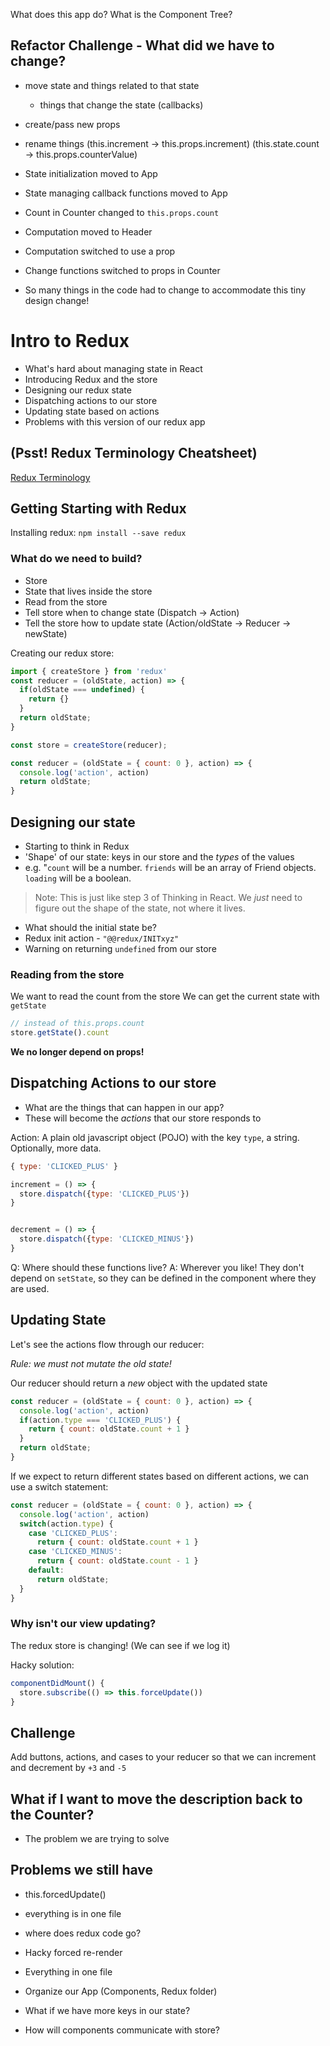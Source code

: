 What does this app do? What is the Component Tree?

## Refactor Challenge - What did we have to change?
- move state and things related to that state
  - things that change the state (callbacks)
- create/pass new props
- rename things (this.increment -> this.props.increment) (this.state.count -> this.props.counterValue)


- State initialization moved to App
- State managing callback functions moved to App
- Count in Counter changed to `this.props.count`
- Computation moved to Header
- Computation switched to use a prop
- Change functions switched to props in Counter
- So many things in the code had to change to accommodate this tiny design change!

# Intro to Redux

- What's hard about managing state in React
- Introducing Redux and the store
- Designing our redux state
- Dispatching actions to our store
- Updating state based on actions
- Problems with this version of our redux app


## (Psst! Redux Terminology Cheatsheet)
[Redux Terminology](https://gist.github.com/alexgriff/0e247dee73e9125177d9c04cec159cc6)


## Getting Starting with Redux

Installing redux: `npm install --save redux`


### What do we need to build?
- Store
- State that lives inside the store
- Read from the store
- Tell store when to change state (Dispatch -> Action)
- Tell the store how to update state (Action/oldState -> Reducer -> newState)


Creating our redux store:

```js
import { createStore } from 'redux'
const reducer = (oldState, action) => {
  if(oldState === undefined) {
    return {}
  }
  return oldState;
}

const store = createStore(reducer);
```

```js
const reducer = (oldState = { count: 0 }, action) => {
  console.log('action', action)
  return oldState;
}
```

## Designing our state

- Starting to think in Redux
- 'Shape' of our state: keys in our store and the _types_ of the values
- e.g. "`count` will be a number. `friends` will be an array of Friend objects. `loading` will be a boolean.

> Note: This is just like step 3 of Thinking in React. We _just_ need to figure out the shape of the state, not where it lives.

- What should the initial state be?
- Redux init action - `"@@redux/INITxyz"`
- Warning on returning `undefined` from our store

### Reading from the store

We want to read the count from the store
We can get the current state with `getState`

```js
// instead of this.props.count
store.getState().count
```

**We no longer depend on props!**

## Dispatching Actions to our store

- What are the things that can happen in our app?
- These will become the _actions_ that our store responds to

Action: A plain old javascript object (POJO) with the key `type`, a string. Optionally, more data.

```js
{ type: 'CLICKED_PLUS' }
```

```js
increment = () => {
  store.dispatch({type: 'CLICKED_PLUS'})
}


decrement = () => {
  store.dispatch({type: 'CLICKED_MINUS'})
}
```

Q: Where should these functions live?
A: Wherever you like! They don't depend on `setState`, so they can be defined in the component where they are used.

## Updating State

Let's see the actions flow through our reducer:

*Rule: we must not mutate the old state!*

Our reducer should return a _new_ object with the updated state

```js
const reducer = (oldState = { count: 0 }, action) => {
  console.log('action', action)
  if(action.type === 'CLICKED_PLUS') {
    return { count: oldState.count + 1 }
  }
  return oldState;
}
```

If we expect to return different states based on different actions, we can use a switch statement:

```js
const reducer = (oldState = { count: 0 }, action) => {
  console.log('action', action)
  switch(action.type) {
    case 'CLICKED_PLUS':
      return { count: oldState.count + 1 }
    case 'CLICKED_MINUS':
      return { count: oldState.count - 1 }
    default:
      return oldState;
  }
}
```

### Why isn't our view updating?

The redux store is changing! (We can see if we log it)

Hacky solution:

```js
componentDidMount() {
  store.subscribe(() => this.forceUpdate())
}
```

## Challenge

Add buttons, actions, and cases to your reducer so that we can increment and decrement by `+3` and `-5`

## What if I want to move the description back to the Counter?
- The problem we are trying to solve

## Problems we still have

- this.forcedUpdate()
- everything is in one file
- where does redux code go?




- Hacky forced re-render
- Everything in one file
- Organize our App (Components, Redux folder)
- What if we have more keys in our state?
- How will components communicate with store?
